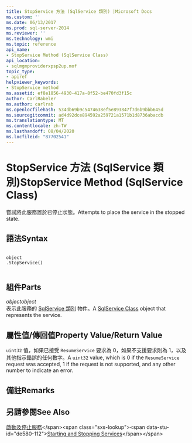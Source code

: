```yaml
---
title: StopService 方法 (SqlService 類別) |Microsoft Docs
ms.custom: ''
ms.date: 06/13/2017
ms.prod: sql-server-2014
ms.reviewer: ''
ms.technology: wmi
ms.topic: reference
api_name:
- StopService Method (SqlService Class)
api_location:
- sqlmgmproviderxpsp2up.mof
topic_type:
- apiref
helpviewer_keywords:
- StopService method
ms.assetid: ef8e1856-4930-417a-8f52-be470fd3f15c
author: CarlRabeler
ms.author: carlrab
ms.openlocfilehash: 534db69b9c5474638ef5e893847f7d6b9bbb645d
ms.sourcegitcommit: ad4d92dce894592a259721a1571b1d8736abacdb
ms.translationtype: MT
ms.contentlocale: zh-TW
ms.lasthandoff: 08/04/2020
ms.locfileid: "87702541"
---
```

# <a name="stopservice-method-sqlservice-class"></a><span data-ttu-id="de580-102">StopService 方法 (SqlService 類別)</span><span class="sxs-lookup"><span data-stu-id="de580-102">StopService Method (SqlService Class)</span></span>
  <span data-ttu-id="de580-103">嘗試將此服務置於已停止狀態。</span><span class="sxs-lookup"><span data-stu-id="de580-103">Attempts to place the service in the stopped state.</span></span>  
  
## <a name="syntax"></a><span data-ttu-id="de580-104">語法</span><span class="sxs-lookup"><span data-stu-id="de580-104">Syntax</span></span>  
  
```  
  
object  
.StopService()  
  
```  
  
## <a name="parts"></a><span data-ttu-id="de580-105">組件</span><span class="sxs-lookup"><span data-stu-id="de580-105">Parts</span></span>  
 <span data-ttu-id="de580-106">*object*</span><span class="sxs-lookup"><span data-stu-id="de580-106">*object*</span></span>  
 <span data-ttu-id="de580-107">表示此服務的 [SqlService 類別](sqlservice-class.md) 物件。</span><span class="sxs-lookup"><span data-stu-id="de580-107">A [SqlService Class](sqlservice-class.md) object that represents the service.</span></span>  
  
## <a name="property-valuereturn-value"></a><span data-ttu-id="de580-108">屬性值/傳回值</span><span class="sxs-lookup"><span data-stu-id="de580-108">Property Value/Return Value</span></span>  
 <span data-ttu-id="de580-109">`uint32` 值，如果已接受 `ResumeService` 要求為 0，如果不支援要求則為 1，以及其他指示錯誤的任何數字。</span><span class="sxs-lookup"><span data-stu-id="de580-109">A `uint32` value, which is 0 if the `ResumeService` request was accepted, 1 if the request is not supported, and any other number to indicate an error.</span></span>  
  
## <a name="remarks"></a><span data-ttu-id="de580-110">備註</span><span class="sxs-lookup"><span data-stu-id="de580-110">Remarks</span></span>  
  
## <a name="see-also"></a><span data-ttu-id="de580-111">另請參閱</span><span class="sxs-lookup"><span data-stu-id="de580-111">See Also</span></span>  
 <span data-ttu-id="de580-112">[啟動及停止服務](https://technet.microsoft.com/library/ms174886\(v=sql.105\).aspx)</span><span class="sxs-lookup"><span data-stu-id="de580-112">[Starting and Stopping Services](https://technet.microsoft.com/library/ms174886\(v=sql.105\).aspx)</span></span>  
  
  
